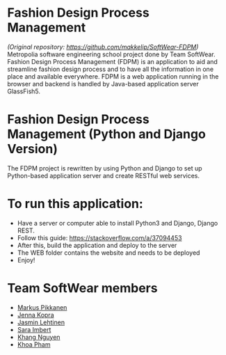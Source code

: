 # Fashion Design Process Management
<em>(Original repository: https://github.com/makkelip/SoftWear-FDPM)</em> <br />
Metropolia software engineering school project done by Team SoftWear. Fashion Design Process Management (FDPM) is an application to aid and streamline fashion design process and to have all the information in one place and available everywhere.
FDPM is a web application running in the browser and backend is handled by Java-based application server GlassFish5.
# Fashion Design Process Management (Python and Django Version)
The FDPM project is rewritten by using Python and Django to set up Python-based application server and create RESTful web services. 
# To run this application:
* Have a server or computer able to install Python3 and Django, Django REST.
* Follow this guide: https://stackoverflow.com/a/37094453
* After this, build the application and deploy to the server
* The WEB folder contains the website and needs to be deployed
* Enjoy!
# Team SoftWear members
* [Markus Pikkanen](https://github.com/makkelip)
* [Jenna Kopra](https://github.com/JennaMetro)
* [Jasmin Lehtinen](https://github.com/JazzNomics)
* [Sara Imbert](https://github.com/imsara)
* [Khang Nguyen](https://github.com/khang6294)
* [Khoa Pham](https://github.com/KENJIFAM)
